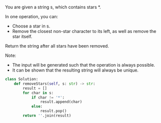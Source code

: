 You are given a string s, which contains stars *.

In one operation, you can:

- Choose a star in s.
- Remove the closest non-star character to its left, as well as remove the star itself.

Return the string after all stars have been removed.

Note:

- The input will be generated such that the operation is always possible.
- It can be shown that the resulting string will always be unique.

```Python
class Solution:
    def removeStars(self, s: str) -> str:
        result = []
        for char in s:
            if char != '*':
                result.append(char)
            else:
                result.pop()
        return ''.join(result)
```
